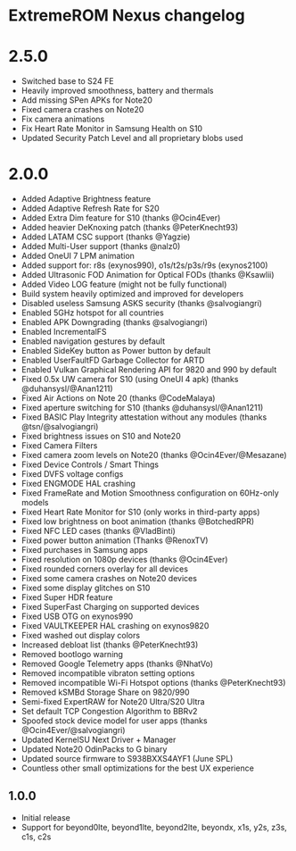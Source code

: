 # ExtremeROM Nexus changelog

# 2.5.0
- Switched base to S24 FE
- Heavily improved smoothness, battery and thermals
- Add missing SPen APKs for Note20
- Fixed camera crashes on Note20
- Fix camera animations
- Fix Heart Rate Monitor in Samsung Health on S10
- Updated Security Patch Level and all proprietary blobs used

# 2.0.0
- Added Adaptive Brightness feature
- Added Adaptive Refresh Rate for S20
- Added Extra Dim feature for S10 (thanks @Ocin4Ever)
- Added heavier DeKnoxing patch (thanks @PeterKnecht93)
- Added LATAM CSC support (thanks @Yagzie)
- Added Multi-User support (thanks @nalz0)
- Added OneUI 7 LPM animation
- Added support for: r8s (exynos990), o1s/t2s/p3s/r9s (exynos2100)
- Added Ultrasonic FOD Animation for Optical FODs (thanks @Ksawlii)
- Added Video LOG feature (might not be fully functional)
- Build system heavily optimized and improved for developers
- Disabled useless Samsung ASKS security (thanks @salvogiangri)
- Enabled 5GHz hotspot for all countries
- Enabled APK Downgrading (thanks @salvogiangri)
- Enabled IncrementalFS
- Enabled navigation gestures by default
- Enabled SideKey button as Power button by default
- Enabled UserFaultFD Garbage Collector for ARTD
- Enabled Vulkan Graphical Rendering API for 9820 and 990 by default
- Fixed 0.5x UW camera for S10 (using OneUI 4 apk) (thanks @duhansysl/@Anan1211)
- Fixed Air Actions on Note 20 (thanks @CodeMalaya)
- Fixed aperture switching for S10 (thanks @duhansysl/@Anan1211)
- Fixed BASIC Play Integrity attestation without any modules (thanks @tsn/@salvogiangri)
- Fixed brightness issues on S10 and Note20
- Fixed Camera Filters
- Fixed camera zoom levels on Note20 (thanks @Ocin4Ever/@Mesazane)
- Fixed Device Controls / Smart Things
- Fixed DVFS voltage configs
- Fixed ENGMODE HAL crashing
- Fixed FrameRate and Motion Smoothness configuration on 60Hz-only models
- Fixed Heart Rate Monitor for S10 (only works in third-party apps)
- Fixed low brightness on boot animation (thanks @BotchedRPR)
- Fixed NFC LED cases (thanks @VladBinti)
- Fixed power button animation (Thanks @RenoxTV)
- Fixed purchases in Samsung apps
- Fixed resolution on 1080p devices (thanks @Ocin4Ever)
- Fixed rounded corners overlay for all devices
- Fixed some camera crashes on Note20 devices
- Fixed some display glitches on S10
- Fixed Super HDR feature
- Fixed SuperFast Charging on supported devices
- Fixed USB OTG on exynos990
- Fixed VAULTKEEPER HAL crashing on exynos9820
- Fixed washed out display colors
- Increased debloat list (thanks @PeterKnecht93)
- Removed bootlogo warning
- Removed Google Telemetry apps (thanks @NhatVo)
- Removed incompatible vibraton setting options
- Removed incompatible Wi-Fi Hotspot options (thanks @PeterKnecht93)
- Removed kSMBd Storage Share on 9820/990
- Semi-fixed ExpertRAW for Note20 Ultra/S20 Ultra
- Set default TCP Congestion Algorithm to BBRv2
- Spoofed stock device model for user apps (thanks @Ocin4Ever/@salvogiangri)
- Updated KernelSU Next Driver + Manager
- Updated Note20 OdinPacks to G binary
- Updated source firmware to S938BXXS4AYF1 (June SPL)
- Countless other small optimizations for the best UX experience

## 1.0.0
- Initial release
- Support for beyond0lte, beyond1lte, beyond2lte, beyondx, x1s, y2s, z3s, c1s, c2s

